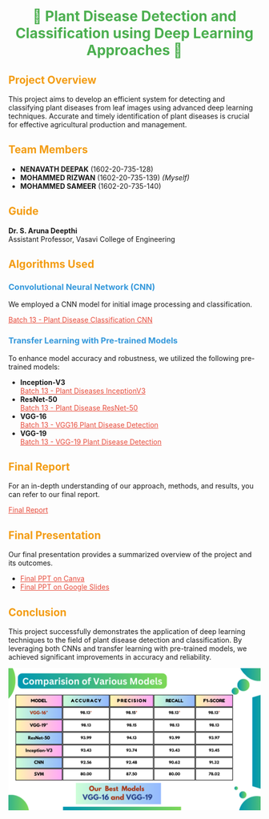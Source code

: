 <h1 style="color: #4CAF50; text-align: center;">🌿 Plant Disease Detection and Classification using Deep Learning Approaches 🌿</h1>

<h2 style="color: #f39c12;">Project Overview</h2>
<p>This project aims to develop an efficient system for detecting and classifying plant diseases from leaf images using advanced deep learning techniques. Accurate and timely identification of plant diseases is crucial for effective agricultural production and management.</p>

<h2 style="color: #f39c12;">Team Members</h2>
<ul>
  <li><strong>NENAVATH DEEPAK</strong> (1602-20-735-128)</li>
  <li><strong>MOHAMMED RIZWAN</strong> (1602-20-735-139) <em>(Myself)</em></li>
  <li><strong>MOHAMMED SAMEER</strong> (1602-20-735-140)</li>
</ul>

<h2 style="color: #f39c12;">Guide</h2>
<p><strong>Dr. S. Aruna Deepthi</strong><br>Assistant Professor, Vasavi College of Engineering</p>

<h2 style="color: #f39c12;">Algorithms Used</h2>

<h3 style="color: #3498db;">Convolutional Neural Network (CNN)</h3>
<p>We employed a CNN model for initial image processing and classification.</p>
<p><a href="https://www.kaggle.com/rizwan139/batch-13-plant-disease-clasification-cnn" style="color: #e74c3c;">Batch 13 - Plant Disease Classification CNN</a></p>

<h3 style="color: #3498db;">Transfer Learning with Pre-trained Models</h3>
<p>To enhance model accuracy and robustness, we utilized the following pre-trained models:</p>

<ul>
  <li><strong>Inception-V3</strong><br><a href="https://www.kaggle.com/rizwan139/batch-13-plant-diseases-inceptionv3" style="color: #e74c3c;">Batch 13 - Plant Diseases InceptionV3</a></li>
  <li><strong>ResNet-50</strong><br><a href="https://www.kaggle.com/rizwan139/batch-13-plant-disease-resnet-50" style="color: #e74c3c;">Batch 13 - Plant Disease ResNet-50</a></li>
  <li><strong>VGG-16</strong><br><a href="https://www.kaggle.com/code/rizwn139/batch-13-vgg16-plant-disease-detection" style="color: #e74c3c;">Batch 13 - VGG16 Plant Disease Detection</a></li>
  <li><strong>VGG-19</strong><br><a href="https://www.kaggle.com/code/rizwan139/batch-13-vgg-19-plant-disease-detection" style="color: #e74c3c;">Batch 13 - VGG-19 Plant Disease Detection</a></li>
</ul>

<h2 style="color: #f39c12;">Final Report</h2>
<p>For an in-depth understanding of our approach, methods, and results, you can refer to our final report.</p>
<p><a href="https://drive.google.com/file/d/1mwxPPo9gyDF7CcC_ttMPOXC4r8w2mH36/view?usp=sharing" style="color: #e74c3c;">Final Report</a></p>

<h2 style="color: #f39c12;">Final Presentation</h2>
<p>Our final presentation provides a summarized overview of the project and its outcomes.</p>
<ul>
  <li><a href="https://www.canva.com/design/DAF9aGL963Q/euigTJQt1erGdMJlnHt-nQ/view?utm_content=DAF9aGL963Q&utm_campaign=designshare&utm_medium=link&utm_source=editor" style="color: #e74c3c;">Final PPT on Canva</a></li>
  <li><a href="https://docs.google.com/presentation/d/1ElRg8FdVfWfMekqXq_3Yj2rJF__uOXNm/edit?usp=sharing&ouid=110673703629902288166&rtpof=true&sd=true" style="color: #e74c3c;">Final PPT on Google Slides</a></li>
</ul>

<h2 style="color: #f39c12;">Conclusion</h2>
<p>This project successfully demonstrates the application of deep learning techniques to the field of plant disease detection and classification. By leveraging both CNNs and transfer learning with pre-trained models, we achieved significant improvements in accuracy and reliability.</p>

![Plant Disease Detection](Models_Comparisions.png) <!-- Replace this URL with your actual image URL -->
